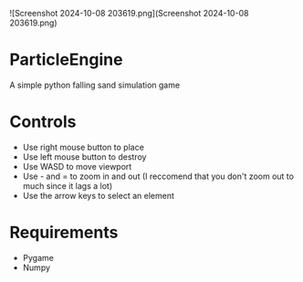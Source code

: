 ![Screenshot 2024-10-08 203619.png](Screenshot 2024-10-08 203619.png)

# ParticleEngine
A simple python falling sand simulation game

# Controls
- Use right mouse button to place
- Use left mouse button to destroy
- Use WASD to move viewport
- Use - and = to zoom in and out (I reccomend that you don't zoom out to much since it lags a lot)
- Use the arrow keys to select an element

# Requirements
- Pygame
- Numpy

